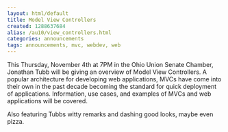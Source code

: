 ```yaml
---
layout: html/default
title: Model View Controllers
created: 1288637684
alias: /au10/view_controllers.html
categories: announcements
tags: announcements, mvc, webdev, web
---
```

This Thursday, November 4th at 7PM in the Ohio Union Senate Chamber, Jonathan Tubb will be giving an overview of Model View Controllers. A popular architecture for developing web applications, MVCs have come into their own in the past decade becoming the standard for quick deployment of applications. Information, use cases, and examples of MVCs and web applications will be covered.

Also featuring Tubbs witty remarks and dashing good looks, maybe even pizza.
